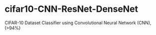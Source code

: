# cifar10-CNN-ResNet-DenseNet
CIFAR-10 Dataset Classifier using Convolutional Neural Network (CNN),  (>94%)
